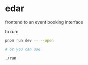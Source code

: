 # edar

frontend to an event booking interface

to run:

```bash
pnpm run dev -- --open

# or you can use

./run
```
